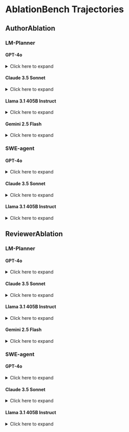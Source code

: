 # AblationBench Trajectories

## AuthorAblation


### LM-Planner
#### GPT-4o
<details>
<summary>Click here to expand</summary>

</details>

#### Claude 3.5 Sonnet
<details>
<summary>Click here to expand</summary>

</details>

#### Llama 3.1 405B Instruct
<details>
<summary>Click here to expand</summary>

</details>

#### Gemini 2.5 Flash
<details>
<summary>Click here to expand</summary>

</details>

### SWE-agent

#### GPT-4o
<details>
<summary>Click here to expand</summary>

</details>

#### Claude 3.5 Sonnet
<details>
<summary>Click here to expand</summary>

</details>

#### Llama 3.1 405B Instruct
<details>
<summary>Click here to expand</summary>

</details>

## ReviewerAblation

### LM-Planner
#### GPT-4o
<details>
<summary>Click here to expand</summary>

</details>

#### Claude 3.5 Sonnet
<details>
<summary>Click here to expand</summary>

</details>

#### Llama 3.1 405B Instruct
<details>
<summary>Click here to expand</summary>

</details>

#### Gemini 2.5 Flash
<details>
<summary>Click here to expand</summary>

</details>

### SWE-agent

#### GPT-4o
<details>
<summary>Click here to expand</summary>

</details>

#### Claude 3.5 Sonnet
<details>
<summary>Click here to expand</summary>

</details>

#### Llama 3.1 405B Instruct
<details>
<summary>Click here to expand</summary>

</details>